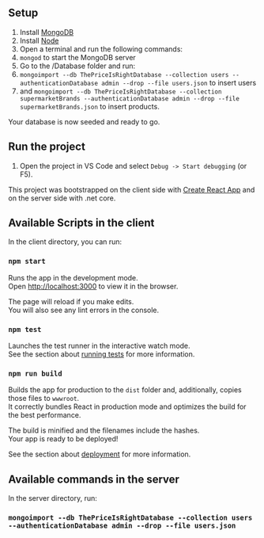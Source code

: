 ## Setup

1. Install [MongoDB](https://docs.mongodb.com/manual/administration/install-community/)
2. Install [Node](https://nodejs.org/en/)
3. Open a terminal and run the following commands:
4. `mongod` to start the MongoDB server
5. Go to the /Database folder and run:
6. `mongoimport --db ThePriceIsRightDatabase --collection users --authenticationDatabase admin --drop --file users.json` to insert users
7. and `mongoimport --db ThePriceIsRightDatabase --collection supermarketBrands --authenticationDatabase admin --drop --file supermarketBrands.json` to insert products.

Your database is now seeded and ready to go.

## Run the project

1. Open the project in VS Code and select `Debug -> Start debugging` (or F5).

This project was bootstrapped on the client side with [Create React App](https://github.com/facebook/create-react-app) and on the server side with .net core.

## Available Scripts in the client

In the client directory, you can run:

### `npm start`

Runs the app in the development mode.<br>
Open [http://localhost:3000](http://localhost:3000) to view it in the browser.

The page will reload if you make edits.<br>
You will also see any lint errors in the console.


### `npm test`

Launches the test runner in the interactive watch mode.<br>
See the section about [running tests](https://facebook.github.io/create-react-app/docs/running-tests) for more information.

### `npm run build`

Builds the app for production to the `dist` folder and, additionally, copies those files to `wwwroot`.<br>
It correctly bundles React in production mode and optimizes the build for the best performance.

The build is minified and the filenames include the hashes.<br>
Your app is ready to be deployed!

See the section about [deployment](https://facebook.github.io/create-react-app/docs/deployment) for more information.


## Available commands in the server

In the server directory, run:

### `mongoimport --db ThePriceIsRightDatabase --collection users --authenticationDatabase admin --drop --file users.json`
